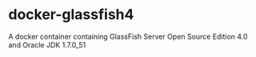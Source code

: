 docker-glassfish4
=================

A docker container containing GlassFish Server Open Source Edition 4.0 and Oracle JDK 1.7.0_51

